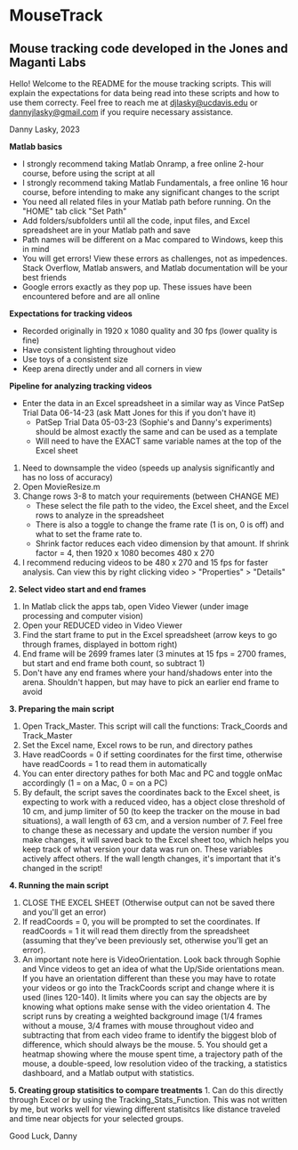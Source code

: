 # MouseTrack
## Mouse tracking code developed in the Jones and Maganti Labs

Hello! Welcome to the README for the mouse tracking scripts. This will explain the expectations for data being read into these scripts
and how to use them correcty. Feel free to reach me at djlasky@ucdavis.edu or dannyjlasky@gmail.com if you require necessary assistance.

Danny Lasky, 2023

**Matlab basics**
- I strongly recommend taking Matlab Onramp, a free online 2-hour course, before using the script at all
- I strongly recommend taking Matlab Fundamentals, a free online 16 hour course, before intending to make any significant changes to the script
- You need all related files in your Matlab path before running. On the "HOME" tab click "Set Path"
- Add folders/subfolders until all the code, input files, and Excel spreadsheet are in your Matlab path and save
- Path names will be different on a Mac compared to Windows, keep this in mind
- You will get errors! View these errors as challenges, not as impedences. Stack Overflow, Matlab answers, and Matlab documentation will be your best friends
- Google errors exactly as they pop up. These issues have been encountered before and are all online


**Expectations for tracking videos**
- Recorded originally in 1920 x 1080 quality and 30 fps (lower quality is fine)
- Have consistent lighting throughout video
- Use toys of a consistent size
- Keep arena directly under and all corners in view

**Pipeline for analyzing tracking videos**
- Enter the data in an Excel spreadsheet in a similar way as Vince PatSep Trial Data 06-14-23 (ask Matt Jones for this if you don't have it)
	- PatSep Trial Data 05-03-23 (Sophie's and Danny's experiments) should be almost exactly the same and can be used as a template
	- Will need to have the EXACT same variable names at the top of the Excel sheet

1. Need to downsample the video (speeds up analysis significantly and has no loss of accuracy)
  1. Open MovieResize.m
  2. Change rows 3-8 to match your requirements (between CHANGE ME)
     - These select the file path to the video, the Excel sheet, and the Excel rows to analyze in the spreadsheet
     - There is also a toggle to change the frame rate (1 is on, 0 is off) and what to set the frame rate to.
     - Shrink factor reduces each video dimension by that amount. If shrink factor = 4, then 1920 x 1080 becomes 480 x 270
  3. I recommend reducing videos to be 480 x 270 and 15 fps for faster analysis. Can view this by right clicking video > "Properties" > "Details"










**2. Select video start and end frames**
  1. In Matlab click the apps tab, open Video Viewer (under image processing and computer vision)
  2. Open your REDUCED video in Video Viewer
  3. Find the start frame to put in the Excel spreadsheet (arrow keys to go through frames, displayed in bottom right)
  4. End frame will be 2699 frames later (3 minutes at 15 fps = 2700 frames, but start and end frame both count, so subtract 1)
  5. Don't have any end frames where your hand/shadows enter into the arena. Shouldn't happen, but may have to pick an earlier end frame to avoid

**3. Preparing the main script**
  1. Open Track_Master. This script will call the functions: Track_Coords and Track_Master
  2. Set the Excel name, Excel rows to be run, and directory pathes
  3. Have readCoords = 0 if setting coordinates for the first time, otherwise have readCoords = 1 to read them in automatically
  4. You can enter directory pathes for both Mac and PC and toggle onMac accordingly (1 = on a Mac, 0 = on a PC)
  5. By default, the script saves the coordinates back to the Excel sheet, is expecting to work with a reduced video, has a object close
		threshold of 10 cm, and jump limiter of 50 (to keep the tracker on the mouse in bad situations), a wall length of 63 cm, and a
		version number of 7. Feel free to change these as necessary and update the version number if you make changes, it will saved back
		to the Excel sheet too, which helps you keep track of what version your data was run on. These variables actively affect others.
		If the wall length changes, it's important that it's changed in the script!

**4. Running the main script**
  1. CLOSE THE EXCEL SHEET (Otherwise output can not be saved there and you'll get an error)
  2. If readCoords = 0, you will be prompted to set the coordinates. If readCoords = 1 it will read them directly from the spreadsheet (assuming that they've been previously set, otherwise you'll get an error).
  3. An important note here is VideoOrientation. Look back through Sophie and Vince videos to get an idea of what the Up/Side orientations mean. If
		you have an orientation different than these you may have to rotate your videos or go into the TrackCoords script and change where it is
		used (lines 120-140). It limits where you can say the objects are by knowing what options make sense with the video orientation
	4. The script runs by creating a weighted background image (1/4 frames without a mouse, 3/4 frames with mouse throughout video and subtracting 
		that from each video frame to identify the biggest blob of difference, which should always be the mouse.
	5. You should get a heatmap showing where the mouse spent time, a trajectory path of the mouse, a double-speed, low resolution video of the tracking,
		a statistics dashboard, and a Matlab output with statistics.

**5. Creating group statisitics to compare treatments**
	1. Can do this directly through Excel or by using the Tracking_Stats_Function. This was not written by me, but works well for viewing different
		statisitcs like distance traveled and time near objects for your selected groups.

Good Luck,
Danny
